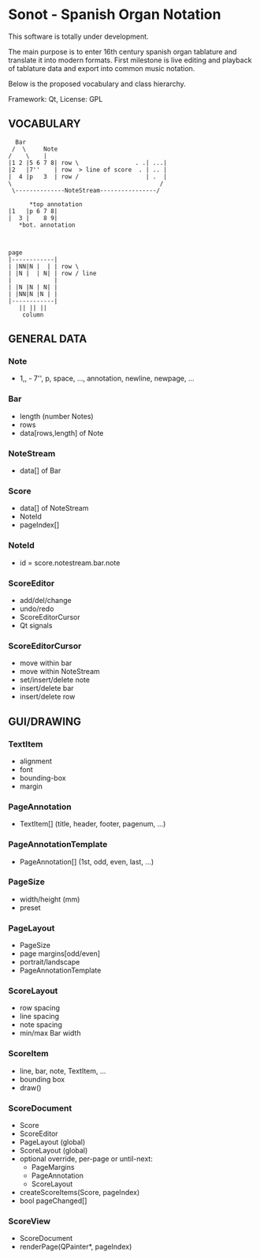 # Sonot - Spanish Organ Notation

This software is totally under development.

The main purpose is to enter 16th century spanish organ tablature and translate it into modern formats. First milestone is live editing and playback of tablature data and export into common music notation.

Below is the proposed vocabulary and class hierarchy.

Framework: Qt, License: GPL

## VOCABULARY

      Bar
     /  \     Note
    /    \    |
    |1 2 |5 6 7 8| row \                . .| ...|
    |2   |7''    | row  > line of score  . | .. |
    |  4 |p   3  | row /                   | .  |
    \                                          /
     \--------------NoteStream----------------/

          *top annotation
    |1   |p 6 7 8|
    |  3 |    8 9|
       *bot. annotation



    page
    |------------|
    | |NN|N |  | | row \
    | |N |  | N| | row / line
    |            |
    | |N |N | N| |
    | |NN|N |N | |
    |------------|
       || || ||
        column


## GENERAL DATA

### Note
- 1,, - 7'', p, space, ..., annotation, newline, newpage, ...

### Bar
- length (number Notes)
- rows
- data[rows,length] of Note

### NoteStream
- data[] of Bar

### Score
- data[] of NoteStream
- NoteId
- pageIndex[]

### NoteId
- id = score.notestream.bar.note

### ScoreEditor
- add/del/change
- undo/redo
- ScoreEditorCursor
- Qt signals

### ScoreEditorCursor
- move within bar
- move within NoteStream
- set/insert/delete note
- insert/delete bar
- insert/delete row


## GUI/DRAWING

### TextItem
- alignment
- font
- bounding-box
- margin

### PageAnnotation
- TextItem[] (title, header, footer, pagenum, ...)

### PageAnnotationTemplate
- PageAnnotation[] (1st, odd, even, last, ...)

### PageSize
- width/height (mm)
- preset

### PageLayout
- PageSize
- page margins[odd/even]
- portrait/landscape
- PageAnnotationTemplate

### ScoreLayout
- row spacing
- line spacing
- note spacing
- min/max Bar width

### ScoreItem
- line, bar, note, TextItem, ...
- bounding box
- draw()

### ScoreDocument
- Score
- ScoreEditor
- PageLayout (global)
- ScoreLayout (global)
- optional override, per-page or until-next:
    - PageMargins
    - PageAnnotation
    - ScoreLayout
- createScoreItems(Score, pageIndex)
- bool pageChanged[]

### ScoreView
- ScoreDocument
- renderPage(QPainter*, pageIndex)
